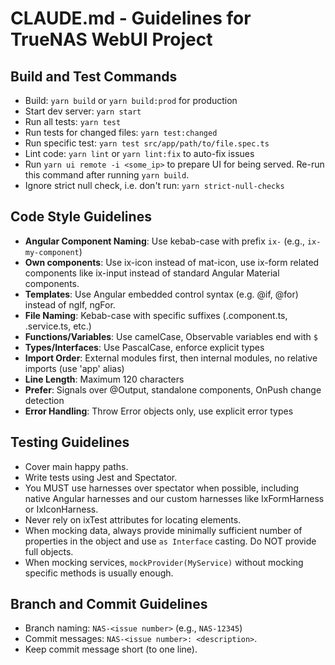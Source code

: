 # CLAUDE.md - Guidelines for TrueNAS WebUI Project

## Build and Test Commands
- Build: `yarn build` or `yarn build:prod` for production
- Start dev server: `yarn start`
- Run all tests: `yarn test`
- Run tests for changed files: `yarn test:changed`
- Run specific test: `yarn test src/app/path/to/file.spec.ts`
- Lint code: `yarn lint` or `yarn lint:fix` to auto-fix issues
- Run `yarn ui remote -i <some_ip>` to prepare UI for being served. Re-run this command after running `yarn build`.
- Ignore strict null check, i.e. don't run: `yarn strict-null-checks`

## Code Style Guidelines
- **Angular Component Naming**: Use kebab-case with prefix `ix-` (e.g., `ix-my-component`)
- **Own components**: Use ix-icon instead of mat-icon, use ix-form related components like ix-input instead of standard Angular Material components.
- **Templates**: Use Angular embedded control syntax (e.g. @if, @for) instead of ngIf, ngFor.
- **File Naming**: Kebab-case with specific suffixes (.component.ts, .service.ts, etc.)
- **Functions/Variables**: Use camelCase, Observable variables end with `$`
- **Types/Interfaces**: Use PascalCase, enforce explicit types
- **Import Order**: External modules first, then internal modules, no relative imports (use 'app' alias)
- **Line Length**: Maximum 120 characters
- **Prefer**: Signals over @Output, standalone components, OnPush change detection
- **Error Handling**: Throw Error objects only, use explicit error types

## Testing Guidelines
- Cover main happy paths.
- Write tests using Jest and Spectator. 
- You MUST use harnesses over spectator when possible, including native Angular harnesses and our custom harnesses like IxFormHarness or IxIconHarness. 
- Never rely on ixTest attributes for locating elements.
- When mocking data, always provide minimally sufficient number of properties in the object and use `as Interface` casting. Do NOT provide full objects.
- When mocking services, `mockProvider(MyService)` without mocking specific methods is usually enough.

## Branch and Commit Guidelines
- Branch naming: `NAS-<issue number>` (e.g., `NAS-12345`)
- Commit messages: `NAS-<issue number>: <description>`. 
- Keep commit message short (to one line).